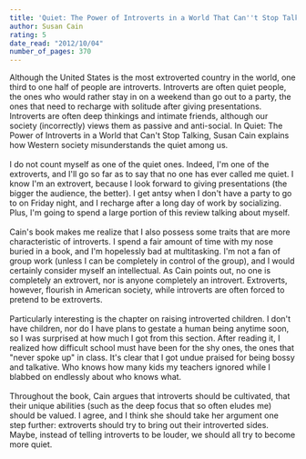```yaml
---
title: 'Quiet: The Power of Introverts in a World That Can''t Stop Talking'
author: Susan Cain
rating: 5
date_read: "2012/10/04"
number_of_pages: 370
---
```


Although the United States is the most extroverted country in the world, one third to one half of people are introverts. Introverts are often quiet people, the ones who would rather stay in on a weekend than go out to a party, the ones that need to recharge with solitude after giving presentations. Introverts are often deep thinkings and intimate friends, although our society (incorrectly) views them as passive and anti-social. In Quiet: The Power of Introverts in a World that Can't Stop Talking, Susan Cain explains how Western society misunderstands the quiet among us.<br/><br/>I do not count myself as one of the quiet ones. Indeed, I'm one of the extroverts, and I'll go so far as to say that no one has ever called me quiet. I know I'm an extrovert, because I look forward to giving presentations (the bigger the audience, the better). I get antsy when I don't have a party to go to on Friday night, and I recharge after a long day of work by socializing. Plus, I'm going to spend a large portion of this review talking about myself. <br/><br/>Cain's book makes me realize that I also possess some traits that are more characteristic of introverts. I spend a fair amount of time with my nose buried in a book, and I'm hopelessly bad at multitasking. I'm not a fan of group work (unless I can be completely in control of the group), and I would certainly consider myself an intellectual. As Cain points out, no one is completely an extrovert, nor is anyone completely an introvert. Extroverts, however, flourish in American society, while introverts are often forced to pretend to be extroverts.<br/><br/>Particularly interesting is the chapter on raising introverted children. I don't have children, nor do I have plans to gestate a human being anytime soon, so I was surprised at how much I got from this section. After reading it, I realized how difficult school must have been for the shy ones, the ones that "never spoke up" in class. It's clear that I got undue praised for being bossy and talkative. Who knows how many kids my teachers ignored while I blabbed on endlessly about who knows what.<br/><br/>Throughout the book, Cain argues that introverts should be cultivated, that their unique abilities (such as the deep focus that so often eludes me) should be valued. I agree, and I think she should take her argument one step further: extroverts should try to bring out their introverted sides. Maybe, instead of telling introverts to be louder, we should all try to become more quiet.